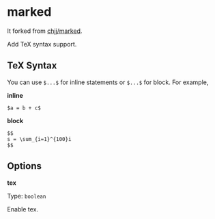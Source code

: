 # marked

It forked from [chjj/marked](https://github.com/chjj/marked).

Add TeX syntax support.

## TeX Syntax

You can use `$...$` for inline statements or `$...$` for block. For example,

**inline**

```
$a = b + c$
```

**block**

```
$$
s = \sum_{i=1}^{100}i
$$
```

## Options

**tex**

Type: `boolean`

Enable tex.
